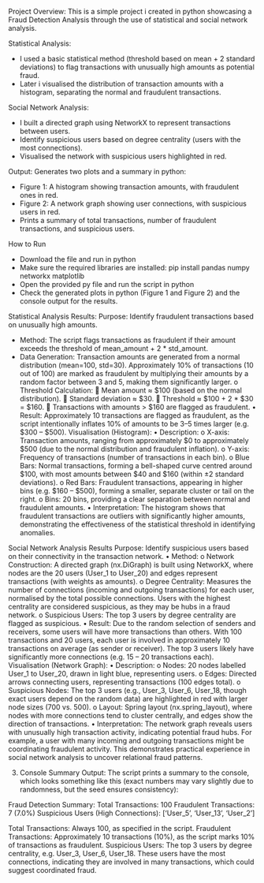 Project Overview: This is a simple project i created in python showcasing a Fraud Detection Analysis through the use of statistical and social network analysis.

Statistical Analysis:
* I used a basic statistical method (threshold based on mean + 2 standard deviations) to flag transactions with unusually high amounts as potential fraud.
* Later i visualised the distribution of transaction amounts with a histogram, separating the normal and fraudulent transactions.

Social Network Analysis:
* I built a directed graph using NetworkX to represent transactions between users.
* Identify suspicious users based on degree centrality (users with the most connections).
* Visualised the network with suspicious users highlighted in red.

Output: Generates two plots and a summary in python:
* Figure 1: A histogram showing transaction amounts, with fraudulent ones in red.
* Figure 2: A network graph showing user connections, with suspicious users in red.
* Prints a summary of total transactions, number of fraudulent transactions, and suspicious users.

How to Run
* Download the file and run in python
* Make sure the required libraries are installed: pip install pandas numpy networkx matplotlib
* Open the provided py file and run the script in python
* Check the generated plots in python (Figure 1 and Figure 2) and the console output for the results.


Statistical Analysis Results:
Purpose: Identify fraudulent transactions based on unusually high amounts.
* Method: The script flags transactions as fraudulent if their amount exceeds the threshold of mean_amount + 2 * std_amount.
*   Data Generation: Transaction amounts are generated from a normal distribution (mean=100, std=30). Approximately 10% of transactions (10 out of 100) are marked as fraudulent by multiplying their amounts by a random factor between 3 and 5, making them significantly larger.
o	Threshold Calculation: 
	Mean amount ≈ $100 (based on the normal distribution).
	Standard deviation ≈ $30.
	Threshold ≈ $100 + 2 * $30 = $160.
	Transactions with amounts > $160 are flagged as fraudulent.
•	Result: Approximately 10 transactions are flagged as fraudulent, as the script intentionally inflates 10% of amounts to be 3–5 times larger (e.g. $300 – $500).
Visualisation (Histogram):
•	Description: 
o	X-axis: Transaction amounts, ranging from approximately $0 to approximately $500 (due to the normal distribution and fraudulent inflation).
o	Y-axis: Frequency of transactions (number of transactions in each bin).
o	Blue Bars: Normal transactions, forming a bell-shaped curve centred around $100, with most amounts between $40 and $160 (within ±2 standard deviations).
o	Red Bars: Fraudulent transactions, appearing in higher bins (e.g. $160 – $500), forming a smaller, separate cluster or tail on the right.
o	Bins: 20 bins, providing a clear separation between normal and fraudulent amounts.
•	Interpretation: The histogram shows that fraudulent transactions are outliers with significantly higher amounts, demonstrating the effectiveness of the statistical threshold in identifying anomalies.







Social Network Analysis Results
Purpose: Identify suspicious users based on their connectivity in the transaction network.
•	Method: 
o	Network Construction: A directed graph (nx.DiGraph) is built using NetworkX, where nodes are the 20 users (User_1 to User_20) and edges represent transactions (with weights as amounts).
o	Degree Centrality: Measures the number of connections (incoming and outgoing transactions) for each user, normalised by the total possible connections. Users with the highest centrality are considered suspicious, as they may be hubs in a fraud network.
o	Suspicious Users: The top 3 users by degree centrality are flagged as suspicious.
•	Result: Due to the random selection of senders and receivers, some users will have more transactions than others. With 100 transactions and 20 users, each user is involved in approximately 10 transactions on average (as sender or receiver). The top 3 users likely have significantly more connections (e.g. 15 – 20 transactions each).
Visualisation (Network Graph):
•	Description: 
o	Nodes: 20 nodes labelled User_1 to User_20, drawn in light blue, representing users.
o	Edges: Directed arrows connecting users, representing transactions (100 edges total).
o	Suspicious Nodes: The top 3 users (e.g., User_3, User_6, User_18, though exact users depend on the random data) are highlighted in red with larger node sizes (700 vs. 500).
o	Layout: Spring layout (nx.spring_layout), where nodes with more connections tend to cluster centrally, and edges show the direction of transactions.
•	Interpretation: The network graph reveals users with unusually high transaction activity, indicating potential fraud hubs. For example, a user with many incoming and outgoing transactions might be coordinating fraudulent activity. This demonstrates practical experience in social network analysis to uncover relational fraud patterns.










3. Console Summary
Output: The script prints a summary to the console, which looks something like this (exact numbers may vary slightly due to randomness, but the seed ensures consistency):

Fraud Detection Summary:
Total Transactions: 100
Fraudulent Transactions: 7 (7.0%)
Suspicious Users (High Connections): [‘User_5’, ‘User_13’, ‘User_2’]

Total Transactions: Always 100, as specified in the script. 
Fraudulent Transactions: Approximately 10 transactions (10%), as the script marks 10% of transactions as fraudulent. 
Suspicious Users: The top 3 users by degree centrality, e.g. User_3, User_6, User_18. These users have the most connections, indicating they are involved in many transactions, which could suggest coordinated fraud.
